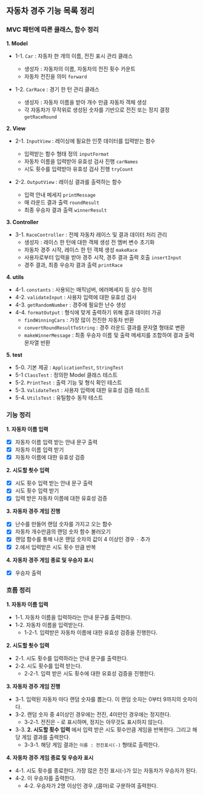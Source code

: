 ## 자동차 경주 기능 목록 정리

### MVC 패턴에 따른 클래스, 함수 정리


**1. Model**

- 1-1. `Car` : 자동차 한 개의 이름, 전진 표시 관리 클래스 
  - 생성자 : 자동차의 이름, 자동차의 전진 횟수 카운트
  - 자동차 전진을 의미 `forward`

- 1-2. `CarRace` : 경기 한 턴 관리 클래스
  - 생성자 : 자동차 이름을 받아 개수 만큼 자동차 객체 생성
  - 각 자동차가 무작위로 생성된 숫자를 기반으로 전진 또는 정지 결정 `getRaceRound`

**2. View**

- 2-1. `InputView` : 레이싱에 필요한 인풋 데이터를 입력받는 함수
  - 입력받는 함수 형태 정의 `inputFormat`
  - 자동차 이름을 입력받아 유효성 검사 진행 `carNames`
  - 시도 횟수를 입력받아 유효성 검사 진행 `tryCount`

- 2-2. `OutputView` : 레이싱 결과를 출력하는 함수
  - 입력 안내 메세지 `printMessage`
  - 매 라운드 결과 출력 `roundResult`
  - 최종 우승자 결과 출력 `winnerResult`

**3. Controller**

- 3-1. `RaceController` : 전체 자동차 레이스 및 결과 데이터 처리 관리
  - 생성자 : 레이스 한 턴에 대한 객체 생성 전 멤버 변수 초기화
  - 자동차 경주 시작, 레이스 한 턴 객체 생성 `makeRace`
  - 사용자로부터 입력을 받아 경주 시작, 경주 결과 출력 호출 `insertInput`
  - 경주 결과, 최종 우승자 결과 출력 `printRace`

**4. utils**

- 4-1. `constants` : 사용되는 매직넘버, 에러메세지 등 상수 정의
- 4-2. `validateInput` : 사용자 입력에 대한 유효성 검사
- 4-3. `getRandomNumber` : 경주에 필요한 난수 생성
- 4-4. `formatOutput` : 형식에 맞게 출력하기 위해 결과 데이터 가공
  - `findWinningCars` : 가장 많이 전진한 자동차 반환
  - `convertRoundResultToString` : 경주 라운드 결과를 문자열 형태로 변환
  - `makeWinnerMessage` : 최종 우승자 이름 및 출력 메세지를 조합하여 결과 출력 문자열 반환

**5. test**

- 5-0. 기본 제공 : `ApplicationTest`, `StringTest`
- 5-1 `ClassTest` : 정의한 Model 클래스 테스트
- 5-2. `PrintTest` : 출력 기능 및 형식 확인 테스트
- 5-3. `ValidateTest` : 사용자 입력에 대한 유효성 검증 테스트
- 5-4. `UtilsTest` : 유틸함수 동작 테스트



### 기능 정리

**1. 자동차 이름 입력**

- [x] 자동차 이름 입력 받는 안내 문구 출력
- [x] 자동차 이름 입력 받기
- [x] 자동차 이름에 대한 유효성 검증

**2. 시도할 쵯수 입력**

- [x] 시도 횟수 입력 받는 안내 문구 출력
- [x] 시도 횟수 입력 받기
- [x] 입력 받은 자동차 이름에 대한 유효성 검증 

**3. 자동차 경주 게임 진행**

- [x] 난수를 만들어 랜덤 숫자를 가지고 오는 함수
- [x] 자동차 개수만큼의 랜덤 숫자 함수 불러오기
- [x] 랜덤 함수를 통해 나온 랜덤 숫자의 값이 4 이상인 경우 `-` 추가
- [x] 2.에서 입력받은 시도 횟수 만큼 반복

**4. 자동차 경주 게임 종료 및 우승자 표시**

- [x] 우승자 출력


### 흐름 정리

**1. 자동차 이름 입력**

- 1-1. 자동차 이름을 입력하라는 안내 문구를 출력한다.
- 1-2. 자동차 이름을 입력받는다.
  - 1-2-1. 입력받은 자동차 이름에 대한 유효성 검증을 진행한다.

**2. 시도할 쵯수 입력**

- 2-1. 시도 횟수를 입력하라는 안내 문구를 출력한다.
- 2-2. 시도 횟수를 입력 받는다.
  - 2-2-1. 입력 받은 시도 횟수에 대한 유효성 검증을 진행한다.

**3. 자동차 경주 게임 진행**

- 3-1. 입력된 자동차 마다 랜덤 숫자를 뽑는다. 이 랜덤 숫자는 0부터 9까지의 숫자이다.
- 3-2. 랜덤 숫자 중 4이상인 경우에는 전진, 4미만인 경우에는 정지한다.
    - 3-2-1. 전진은 - 로 표시하며, 정지는 아무것도 표시하지 않는다.
- 3-3. **2. 시도할 횟수 입력** 에서 입력 받은 시도 횟수만큼 게임을 반복한다. 그리고 해당 게임 결과를 출력한다. 
    - 3-3-1. 해당 게임 결과는 `이름 : 전진표시(-)` 형태로 출력한다.

**4. 자동차 경주 게임 종료 및 우승자 표시**
- 4-1. 시도 횟수를 종료한다. 가장 많은 전진 표시(-)가 있는 자동차가 우승자가 된다.
- 4-2. 이 우승자를 출력한다.
    - 4-2. 우승자가 2명 이상인 경우 ,(콤마)로 구분하여 출력한다.